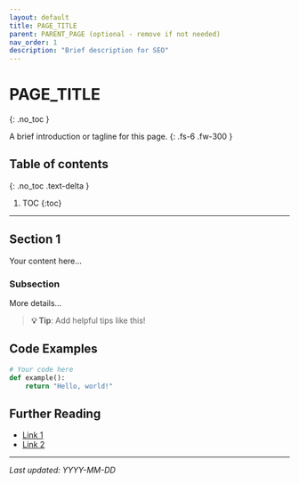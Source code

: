 ```yaml
---
layout: default
title: PAGE_TITLE
parent: PARENT_PAGE (optional - remove if not needed)
nav_order: 1
description: "Brief description for SEO"
---
```


# PAGE_TITLE
{: .no_toc }

A brief introduction or tagline for this page.
{: .fs-6 .fw-300 }

## Table of contents
{: .no_toc .text-delta }

1. TOC
{:toc}

---

## Section 1

Your content here...

### Subsection

More details...

> **💡 Tip**: Add helpful tips like this!

## Code Examples

```python
# Your code here
def example():
    return "Hello, world!"
```

## Further Reading

- [Link 1](https://example.com)
- [Link 2](https://example.com)

---

*Last updated: YYYY-MM-DD*
